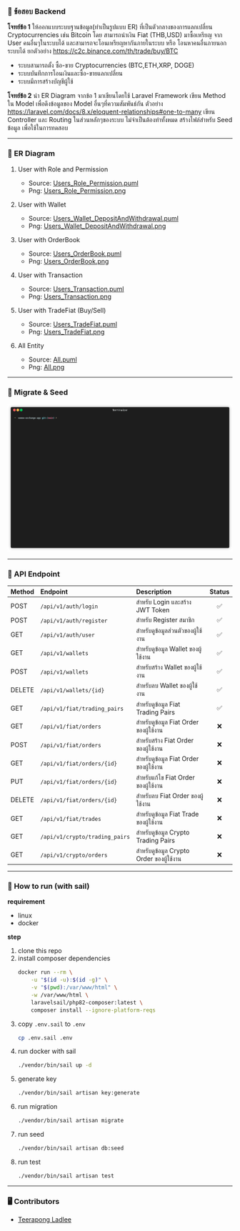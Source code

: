 ### 📌 ข้อสอบ Backend

**โจทย์ข้อ 1** ให้ออกแบบระบบฐานข้อมูล(ทำเป็นรูปแบบ ER) ที่เป็นตัวกลางของการแลกเปลี่ยน Cryptocurrencies เช่น Bitcoin โดย
สามารถนำเงิน Fiat (THB,USD) มาซื้อเหรียญ จาก User คนอื่นๆในระบบได้ และสามารถจะโอนเหรียญหากันภายในระบบ หรือ
โอนหาคนอื่นภายนอกระบบได้
ยกตัวอย่าง https://c2c.binance.com/th/trade/buy/BTC

- ระบบสามารถตั้ง ซื้อ-ขาย Cryptocurrencies (BTC,ETH,XRP, DOGE)
- ระบบบันทึกการโอนเงินและซื้อ-ขายแลกเปลี่ยน
- ระบบมีการสร้างบัญชีผู้ใช้

**โจทย์ข้อ 2** นำ ER Diagram จากข้อ 1 มาเขียนโดยใช้ Laravel Framework
เขียน Method ใน Model เพื่อดึงข้อมูลของ Model อื่นๆที่ความสัมพันธ์กัน
ตัวอย่าง https://laravel.com/docs/8.x/eloquent-relationships#one-to-many
เขียน Controller และ Routing ในส่วนหลักๆของระบบ ไม่จำเป็นต้องทำทั้งหมด
สร้างไฟล์สำหรับ Seed ข้อมูล เพื่อใช้ในการทดสอบ

---

### 🌈 ER Diagram

1. User with Role and Permission
    - Source: [Users_Role_Permission.puml](./design/diagrams/er/Users_Role_Permission.puml)
    - Png: [Users_Role_Permission.png](./design/diagrams/png/Users_Role_Permission.png)

2. User with Wallet
    - Source: [Users_Wallet_DepositAndWithdrawal.puml](./design/diagrams/er/Users_Wallet_DepositAndWithdrawal.puml)
    - Png: [Users_Wallet_DepositAndWithdrawal.png](./design/diagrams/png/Users_Wallet_DepositAndWithdrawal.png)

3. User with OrderBook
    - Source: [Users_OrderBook.puml](./design/diagrams/er/Users_OrderBook.puml)
    - Png: [Users_OrderBook.png](./design/diagrams/png/Users_OrderBook.png)

4. User with Transaction
    - Source: [Users_Transaction.puml](./design/diagrams/er/Users_Transaction.puml)
    - Png: [Users_Transaction.png](./design/diagrams/png/Users_Transaction.png)

5. User with TradeFiat (Buy/Sell)
    - Source: [Users_TradeFiat.puml](./design/diagrams/er/Users_TradeFiat.puml)
    - Png: [Users_TradeFiat.png](./design/diagrams/png/Users_TradeFiat.png)

6. All Entity
    - Source: [All.puml](./design/diagrams/er/All.puml)
    - Png: [All.png](./design/diagrams/png/All.png)

---

### 📌 Migrate & Seed

![](./render1693010805513.gif)

---

### 📌 API Endpoint

| Method | Endpoint                       | Description                              | Status |
|:-------|:-------------------------------|:-----------------------------------------|:------:|
| POST   | `/api/v1/auth/login`           | สำหรับ Login และสร้าง JWT Token          |   ✅    |
| POST   | `/api/v1/auth/register`        | สำหรับ Register สมาชิก                   |   ✅    |
| GET    | `/api/v1/auth/user`            | สำหรับดูข้อมูลส่วนตัวของผู้ใช้งาน        |   ✅    |
| GET    | `/api/v1/wallets`              | สำหรับดูข้อมูล Wallet ของผู้ใช้งาน       |   ✅    |
| POST   | `/api/v1/wallets`              | สำหรับสร้าง Wallet ของผู้ใช้งาน          |   ✅    |
| DELETE | `/api/v1/wallets/{id}`         | สำหรับลบ Wallet ของผู้ใช้งาน             |   ✅    |
| GET    | `/api/v1/fiat/trading_pairs`   | สำหรับดูข้อมูล Fiat Trading Pairs        |   ✅    |
| GET    | `/api/v1/fiat/orders`          | สำหรับดูข้อมูล Fiat Order ของผู้ใช้งาน   |   ❌    |
| POST   | `/api/v1/fiat/orders`          | สำหรับสร้าง Fiat Order ของผู้ใช้งาน      |   ❌    |
| GET    | `/api/v1/fiat/orders/{id}`     | สำหรับดูข้อมูล Fiat Order ของผู้ใช้งาน   |   ❌    |
| PUT    | `/api/v1/fiat/orders/{id}`     | สำหรับแก้ไข Fiat Order ของผู้ใช้งาน      |   ❌    |
| DELETE | `/api/v1/fiat/orders/{id}`     | สำหรับลบ Fiat Order ของผู้ใช้งาน         |   ❌    |
| GET    | `/api/v1/fiat/trades`          | สำหรับดูข้อมูล Fiat Trade ของผู้ใช้งาน   |   ❌    |
| GET    | `/api/v1/crypto/trading_pairs` | สำหรับดูข้อมูล Crypto Trading Pairs      |   ❌    |
| GET    | `/api/v1/crypto/orders`        | สำหรับดูข้อมูล Crypto Order ของผู้ใช้งาน |   ❌    |

---

### 📝 How to run (with sail)

**requirement**

- linux
- docker

**step**

1. clone this repo
2. install composer dependencies
    ```sh
    docker run --rm \
        -u "$(id -u):$(id -g)" \
        -v "$(pwd):/var/www/html" \
        -w /var/www/html \
        laravelsail/php82-composer:latest \
        composer install --ignore-platform-reqs
    ```
3. copy `.env.sail` to `.env`
    ```sh
    cp .env.sail .env
    ```
4. run docker with sail
    ```sh
    ./vendor/bin/sail up -d
    ```
5. generate key
    ```sh
    ./vendor/bin/sail artisan key:generate
    ```
6. run migration
    ```sh
    ./vendor/bin/sail artisan migrate
    ```
7. run seed
    ```sh
    ./vendor/bin/sail artisan db:seed
    ```
8. run test
    ```sh
    ./vendor/bin/sail artisan test
    ```

---

### 🖥️ Contributors

- [Teerapong Ladlee](https://github.com/xemoe)
